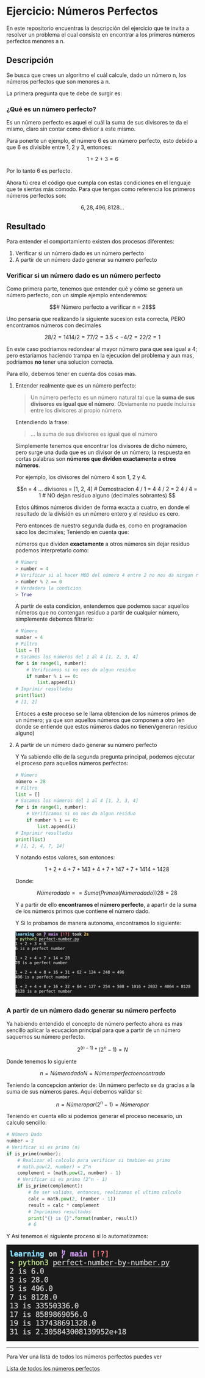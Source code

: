 # Ejercicio: Números Perfectos

En este repositorio encuentras la descripción del ejercicio que te invita a resolver un problema el cual consiste en encontrar a los primeros números perfectos menores a n.

## Descripción

Se busca que crees un algoritmo el cuál calcule, dado un número n, los números perfectos que son menores a n.

La primera pregunta que te debe de surgir es:

### ¿Qué es un número perfecto?

Es un número perfecto es aquel el cuál la suma de sus divisores te da el mismo, claro sin contar como divisor a este mismo.

Para ponerte un ejemplo, el número 6 es un número perfecto, esto debido a que 6 es divisible entre 1, 2 y 3, entonces:

```math
1 + 2 + 3 = 6
```

Por lo tanto 6 es perfecto.

Ahora tú crea el código que cumpla con estas condiciones en el lenguaje que te sientas más cómodo. Para que tengas como referencia los primeros números perfectos son:

```math
6, 28, 496, 8128 ...
```

## Resultado

Para entender el comportamiento existen dos procesos diferentes:

1. Verificar si un número dado es un número perfecto
2. A partir de un número dado generar su número perfecto

### Verificar si un número dado es un número perfecto

Como primera parte, tenemos que entender qué y cómo se genera un número perfecto, con un simple ejemplo entenderemos:

```math
# Número perfecto a verificar
n = 28
```

Uno pensaria que realizando la siguiente sucesion esta correcta, PERO encontramos números con decimales

```math
28 / 2 = 14
14 / 2 = 7
7  / 2 = 3.5 <-
4  / 2 = 2
2  / 2 = 1
```

En este caso podriamos redondear al mayor número para que sea igual a 4; pero estariamos haciendo trampa en la ejecucion del problema y aun mas, podriamos **no** tener una solucion correcta.

Para ello, debemos tener en cuenta dos cosas mas.

1. Entender realmente que es un número perfecto:

    > Un número perfecto es un número natural tal que **la suma de sus divisores es igual que el número**. Obviamente no puede incluirse entre los divisores al propio número.

    Entendiendo la frase:
    > ... la suma de sus divisores es igual que el número

    Simplemente tenemos que encontrar los divisores de dicho número, pero surge una duda que es un divisor de un número; la respuesta en cortas palabras son **números que dividen exactamente a otros números**.

    Por ejemplo, los divisores del número 4 son 1, 2 y 4.

    ```math
    n = 4

    ...

    divisores = [1, 2, 4]

    # Demostracion
    4 / 1 = 4
    4 / 2 = 2
    4 / 4 = 1

    # NO dejan residuo alguno (decimales sobrantes)

    ```

    Estos últimos números dividen de forma exacta a cuatro, en donde el resultado de la división es un número entero y el residuo es cero.

    Pero entonces de nuestro segunda duda es, como en programacion saco los decimales; Teniendo en cuenta que:

    números que dividen **exactamente** a otros números sin dejar residuo podemos interpretarlo como:

    ```python
    # Número
    > number = 4
    # Verificar si al hacer MOD del número 4 entre 2 no nos da ningun residuo (en este caso 0)
    > number % 2 == 0 
    # Verdadera la condicion
    > True
    ```

    A partir de esta condicion, entendemos que podemos sacar aquellos números que no contengan residuo a partir de cualquier número, simplemente debemos filtrarlo:

    ```python
    # Número
    number = 4
    # Filtro
    list = []
    # Sacamos los números del 1 al 4 [1, 2, 3, 4]
    for i in range(1, number):
        # Verificamos si no nos da algun residuo
        if number % i == 0:
            list.append(i)
    # Imprimir resultados
    print(list)
    # [1, 2]
    ```

    Entoces a este proceso se le llama obtencion de los números primos de un número; ya que son aquellos números que componen a otro (en donde se entiende que estos números dados no tienen/generan residuo alguno)

2. A partir de un número dado generar su número perfecto

    Y Ya sabiendo ello de la segunda pregunta principal, podemos ejecutar el proceso para aquellos números perfectos:

    ```python
    # Número
    número = 28
    # Filtro
    list = []
    # Sacamos los números del 1 al 4 [1, 2, 3, 4]
    for i in range(1, number):
        # Verificamos si no nos da algun residuo
        if number % i == 0:
            list.append(i)
    # Imprimir resultados
    print(list)
    # [1, 2, 4, 7, 14]

    ```

    Y notando estos valores, son entonces:

    ```math
    1 + 2 + 4 + 7 + 14 
    3 + 4 + 7 + 14
    7 + 7 + 14
    14 + 14
    28
    ```

    Donde:

    ```math
    Número dado == Suma(Primos(Número dado))
    28 = 28
    ```

    Y a partir de ello **encontramos el número perfecto**, a apartir de la suma de los números primos que contiene el número dado.

    Y Si lo probamos de manera autonoma, encontramos lo siguiente:

    ![Result](./doc/perfect-number.png)

### A partir de un número dado generar su número perfecto

Ya habiendo entendido el concepto de número perfecto ahora es mas sencillo aplicar la ecucacion principal para que a partir de un número saquemos su número perfecto.

```math
2^(n-1) * (2^n - 1) = N
```

Donde tenemos lo siguiente

```math
n = Número dado
N = Número perfecto encontrado
```

Teniendo la concepcion anterior de: Un número perfecto se da gracias a la suma de sus números pares. Aqui debemos validar si:

```math
n = Número par
(2^n - 1) = Número par
```

Teniendo en cuenta ello si podemos generar el proceso necesario, un calculo sencillo:

```python
# Número Dado
number = 2
# Verificar si es primo (n)
if is_prime(number):
    # Realizar el calculo para verificar si tmabien es primo
    # math.pow(2, number) = 2^n
    complement = (math.pow(2, number) - 1)
    # Verificar si es primo (2^n - 1)
    if is_prime(complement):
        # De ser validos, entonces, realizamos el ultimo calculo
        calc = math.pow(2, (number - 1))
        result = calc * complement
        # Imprimimos resultados
        print("{} is {}".format(number, result))
        # 6
```

Y Asi tenemos el siguiente proceso si lo automatizamos:

![Result](./doc/perfect-number-by-number.png)

---

Para Ver una lista de todos los números perfectos puedes ver

[Lista de todos los números perfectos](./doc/número_perfecto.pdf)
